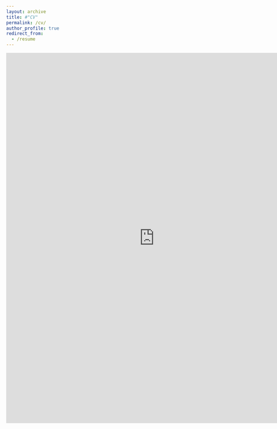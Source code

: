 ```yaml
---
layout: archive
title: #"CV"
permalink: /cv/
author_profile: true
redirect_from:
  - /resume
---
```



  <html>
  <head>
  <meta http-equiv="content-type" content="text/html; charset=utf-8">
  <title>Mohsen's Resume</title>
  </head>
    <body>
    <iframe src="https://docs.google.com/gview?url=https://github.com/mohsenhdkh/mohsenhdkh.github.io/raw/master/files/cv.pdf&embedded=true" style="width:800px; height:1000px;"      frameborder="0"></iframe>
  </body>
  </html>
